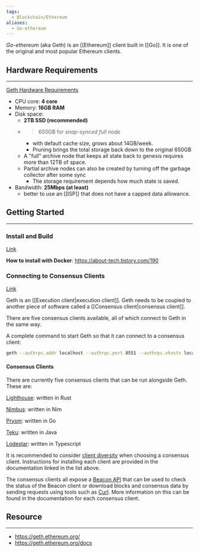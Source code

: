 ```yaml
---
tags:
  - Blockchain/Ethereum
aliases:
  - Go-ethereum
---
```


_Go-ethereum_ (aka Geth) is an [[Ethereum]] client built in [[Go]]. It is one of the original and most popular Ethereum clients.

## Hardware Requirements
---
[Geth Hardware Requirements](https://geth.ethereum.org/docs/getting-started/hardware-requirements)

- CPU core: __4 core__
- Memory: __16GB RAM__
- Disk space: 
	- __2TB SSD (recommended)__
	- >650GB for _snap-synced full node_
		- with default cache size, grows about 14GB/week.
		- Pruning brings the total storage back down to the original 650GB
	- A "full" archive node that keeps all state back to genesis requires more than 12TB of space.
	- Partial archive nodes can also be created by turning off the garbage collector after some sync
		- The storage requirement depends how much state is saved.
- Bandwidth: __25Mbps (at least)__
	- better to use an [[ISP]] that does not have a capped data allowance.


## Getting Started
---
### Install and Build
[Link](https://geth.ethereum.org/docs/getting-started/installing-geth)

__How to install with Docker__: https://about-tech.tistory.com/190

### Connecting to Consensus Clients
[Link](https://geth.ethereum.org/docs/getting-started/consensus-clients)

Geth is an [[Execution client|execution client]].
Geth needs to be coupled to another piece of software called a [[Consensus client|consensus client]].

There are five consensus clients available, all of which connect to Geth in the same way.

A complete command to start Geth so that it can connect to a consensus client:
```sh
geth --authrpc.addr localhost --authrpc.port 8551 --authrpc.vhosts localhost --authrpc.jwtsecret /tmp/jwtsecret
```
#### Consensus Clients
There are currently five consensus clients that can be run alongside Geth. These are:

[Lighthouse](https://lighthouse-book.sigmaprime.io/): written in Rust

[Nimbus](https://nimbus.team/): written in Nim

[Prysm](https://docs.prylabs.network/docs/getting-started/): written in Go

[Teku](https://pegasys.tech/teku): written in Java

[Lodestar](https://lodestar.chainsafe.io/): written in Typescript

It is recommended to consider [client diversity](https://ethereum.org/en/developers/docs/nodes-and-clients/client-diversity) when choosing a consensus client. Instructions for installing each client are provided in the documentation linked in the list above.

The consensus clients all expose a [Beacon API](https://ethereum.github.io/beacon-APIs) that can be used to check the status of the Beacon client or download blocks and consensus data by sending requests using tools such as [Curl](https://curl.se/). More information on this can be found in the documentation for each consensus client.



## Resource
---
- https://geth.ethereum.org/
- https://geth.ethereum.org/docs